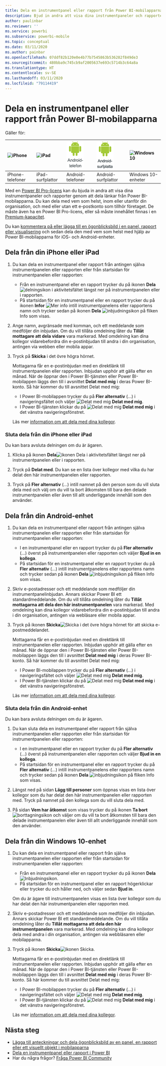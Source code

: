 ```yaml
---
title: Dela en instrumentpanel eller rapport från Power BI-mobilapparna
description: Bjud in andra att visa dina instrumentpaneler och rapporter genom att dela länkar från Power BI-mobilapparna. Läs mer.
author: paulinbar
ms.reviewer: ''
ms.service: powerbi
ms.subservice: powerbi-mobile
ms.topic: conceptual
ms.date: 03/11/2020
ms.author: painbar
ms.openlocfilehash: 07ddf82b120e0e4b77b7545863b536282f849de3
ms.sourcegitcommit: 480bba9c745cb9af2005637e693c5714b3c64a8a
ms.translationtype: HT
ms.contentlocale: sv-SE
ms.lasthandoff: 03/11/2020
ms.locfileid: "79114419"
---
```

# <a name="share-a-dashboard-or-report-from-the-power-bi-mobile-apps"></a>Dela en instrumentpanel eller rapport från Power BI-mobilapparna
Gäller för:

| ![iPhone](./media/mobile-share-dashboard-from-the-mobile-apps/iphone-logo-50-px.png) | ![iPad](./media/mobile-share-dashboard-from-the-mobile-apps/ipad-logo-50-px.png) | ![Android-telefon](./media/mobile-share-dashboard-from-the-mobile-apps/android-phone-logo-50-px.png) | ![Android-surfplatta](./media/mobile-share-dashboard-from-the-mobile-apps/android-tablet-logo-50-px.png) | ![Windows 10](./media/mobile-share-dashboard-from-the-mobile-apps/win-10-logo-50-px.png) |
|:--- |:--- |:--- |:--- |:--- |
| iPhone-telefoner |iPad-surfplattor |Android-telefoner |Android-surfplattor |Windows 10-enheter |

Med en [Power BI Pro-licens](../../service-features-license-type.md) kan du bjuda in andra att visa dina instrumentpaneler och rapporter genom att dela länkar från Power BI-mobilapparna. Du kan dela med vem som helst, inom eller utanför din organisation, och med eller utan ett e-postkonto som tillhör företaget. De måste även ha en Power BI Pro-licens, eller så måste innehållet finnas i en [Premium-kapacitet](../../service-premium-what-is.md).

Du kan [kommentera på eller lägga till en ögonblicksbild i en panel, rapport eller visualisering](mobile-annotate-and-share-a-tile-from-the-mobile-apps.md) och sedan dela den med vem som helst med hjälp av Power BI-mobilapparna för iOS- och Android-enheter. 

## <a name="share-from-your-iphone-or-ipad"></a>Dela från din iPhone eller iPad

1. Du kan dela en instrumentpanel eller rapport från antingen själva instrumentpanelen eller rapporten eller från startsidan för instrumentpanelen eller rapporten:
    *  Från en instrumentpanel eller en rapport trycker du på ikonen **Dela** ![delningsikon](././media/mobile-share-dashboard-from-the-mobile-apps/power-bi-android-invite-icon-ss.png) i aktivitetsfältet längst ner på instrumentpanelen eller i rapporten.
    *  På startsidan för en instrumentpanel eller en rapport trycker du på ikonen **Infor** ![Mer info](./media/mobile-share-dashboard-from-the-mobile-apps/power-bi-more-info-icon.png) intill instrumentpanelens eller rapportens namn och trycker sedan på ikonen **Dela** ![inbjudningsikon](./media/mobile-share-dashboard-from-the-mobile-apps/power-bi-android-invite-icon-ss.png) på fliken Info som visas.
2. Ange namn, avgränsade med komman, och ett meddelande som medföljer din inbjudan. Om du vill tillåta omdelning låter du **Tillåt mottagare att dela vidare** vara markerad. Med omdelning kan dina kollegor vidarebefordra din e-postinbjudan till andra i din organisation, antingen via webben eller mobila appar.
3. Tryck på **Skicka** i det övre högra hörnet.
   
   Mottagarna får en e-postinbjudan med en direktlänk till instrumentpanelen eller rapporten. Inbjudan upphör att gälla efter en månad. När de öppnar den i Power BI-tjänsten eller Power BI-mobilappen läggs den till i avsnittet **Delat med mig** i deras Power BI-konto. Så här kommer du till avsnittet Delat med mig:
   
   * I Power BI-mobilappen trycker du på **Fler alternativ** (...) i navigeringsfältet och väljer ![Delat med mig](./././media/mobile-share-dashboard-from-the-mobile-apps/power-bi-shared-with-me-icon.png) **Delat med mig**.
   * I Power BI-tjänsten klickar du på ![Delat med mig](./././media/mobile-share-dashboard-from-the-mobile-apps/power-bi-shared-with-me-icon.png) **Delat med mig** i det vänstra navigeringsfönstret.
   
   Läs mer [information om att dela med dina kollegor](../../service-share-dashboards.md).

### <a name="unshare-from-your-iphone-or-ipad"></a>Sluta dela från din iPhone eller iPad
Du kan bara avsluta delningen om du är ägaren.

1. Klicka på ikonen **Dela**![ikonen Dela](././media/mobile-share-dashboard-from-the-mobile-apps/power-bi-android-invite-icon-ss.png) i aktivitetsfältet längst ner på instrumentpanelen eller i rapporten.
2. Tryck på **Delat med**. Du kan se en lista över kollegor med vilka du har delat den här instrumentpanelen eller rapporten.

3. Tryck på **Fler alternativ** (...) intill namnet på den person som du vill sluta dela med och välj om du vill ta bort åtkomsten till bara den delade instrumentpanelen eller även till allt underliggande innehåll som den använder.



## <a name="share-from-your-android-device"></a>Dela från din Android-enhet
1. Du kan dela en instrumentpanel eller rapport från antingen själva instrumentpanelen eller rapporten eller från startsidan för instrumentpanelen eller rapporten:
    *  I en instrumentpanel eller en rapport trycker du på **Fler alternativ** (...) överst på instrumentpanelen eller rapporten och väljer **Bjud in en kollega**.
    *  På startsidan för en instrumentpanel eller en rapport trycker du på **Fler alternativ** (...) intill instrumentpanelens eller rapportens namn och trycker sedan på ikonen **Dela** ![inbjudningsikon](./media/mobile-share-dashboard-from-the-mobile-apps/power-bi-android-invite-icon-ss.png) på fliken Info som visas.
 
2. Skriv e-postadresser och ett meddelande som medföljer din instrumentpanelinbjudan. Annars skickar Power BI ett standardmeddelande. Om du vill tillåta omdelning låter du **Tillåt mottagarna att dela den här instrumentpanelen** vara markerad. Med omdelning kan dina kollegor vidarebefordra din e-postinbjudan till andra i din organisation, antingen via webläsare eller mobila appar.
   
3. Tryck på ikonen **Skicka**![Skicka](./media/mobile-share-dashboard-from-the-mobile-apps/power-bi-android-send-icon.png) i det övre högra hörnet för att skicka e-postmeddelandet.
   
    Mottagarna får en e-postinbjudan med en direktlänk till instrumentpanelen eller rapporten. Inbjudan upphör att gälla efter en månad. När de öppnar den i Power BI-tjänsten eller Power BI-mobilappen läggs den till i avsnittet **Delat med mig** i deras Power BI-konto. Så här kommer du till avsnittet Delat med mig:
   * I Power BI-mobilappen trycker du på **Fler alternativ** (...) i navigeringsfältet och väljer ![Delat med mig](./././media/mobile-share-dashboard-from-the-mobile-apps/power-bi-shared-with-me-icon.png) **Delat med mig**.
   * I Power BI-tjänsten klickar du på ![Delat med mig](./././media/mobile-share-dashboard-from-the-mobile-apps/power-bi-shared-with-me-icon.png) **Delat med mig** i det vänstra navigeringsfönstret.
   
   Läs mer [information om att dela med dina kollegor](../../service-share-dashboards.md).


### <a name="unshare-from-your-android-device"></a>Sluta dela från din Android-enhet
Du kan bara avsluta delningen om du är ägaren.

1. Du kan sluta dela en instrumentpanel eller rapport från själva instrumentpanelen eller rapporten eller från startsidan för instrumentpanelen eller rapporten:
    *  I en instrumentpanel eller en rapport trycker du på **Fler alternativ** (...) överst på instrumentpanelen eller rapporten och väljer **Bjud in en kollega**.
    *  På startsidan för en instrumentpanel eller en rapport trycker du på **Fler alternativ** (...) intill instrumentpanelens eller rapportens namn och trycker sedan på ikonen **Dela** ![inbjudningsikon](./media/mobile-share-dashboard-from-the-mobile-apps/power-bi-android-invite-icon-ss.png) på fliken Info som visas.

2. Längst ned på sidan **Lägg till personer** som öppnas visas en lista över kollegor som du har delat den här instrumentpanelen eller rapporten med. Tryck på namnet på den kollega som du vill sluta dela med.
3. På sidan **Vem har åtkomst** som visas trycker du på ikonen **Ta bort** ![borttagningsikon](./media/mobile-share-dashboard-from-the-mobile-apps/power-bi-android-remove-icon.png) och väljer om du vill ta bort åtkomsten till bara den delade instrumentpanelen eller även till allt underliggande innehåll som den använder.

## <a name="share-from-your-windows-10-device"></a>Dela från din Windows 10-enhet

1. Du kan dela en instrumentpanel eller rapport från själva instrumentpanelen eller rapporten eller från startsidan för instrumentpanelen eller rapporten:
    * Från en instrumentpanel eller en rapport trycker du på ikonen **Dela** ![Inbjudningsikon](./media/mobile-share-dashboard-from-the-mobile-apps/power-bi-android-invite-icon-ss.png).
    * På startsidan för en instrumentpanel eller en rapport högerklickar eller trycker du och håller ned, och väljer sedan **Bjud in**.
   
   Om du är ägare till instrumentpanelen visas en lista över kollegor som du har delat den här instrumentpanelen eller rapporten med.

2. Skriv e-postadresser och ett meddelande som medföljer din inbjudan. Annars skickar Power BI ett standardmeddelande. Om du vill tillåta omdelning låter du **Tillåt mottagarna att dela den här instrumentpanelen** vara markerad. Med omdelning kan dina kollegor dela med andra i din organisation, antingen via webbläsaren eller mobilapparna.
   
3. Tryck på ikonen **Skicka**![ikonen Skicka](./media/mobile-share-dashboard-from-the-mobile-apps/pbi_win10ph_sendicon.png).
   
    Mottagarna får en e-postinbjudan med en direktlänk till instrumentpanelen eller rapporten. Inbjudan upphör att gälla efter en månad. När de öppnar den i Power BI-tjänsten eller Power BI-mobilappen läggs den till i avsnittet **Delat med mig** i deras Power BI-konto. Så här kommer du till avsnittet Delat med mig:
   
   * I Power BI-mobilappen trycker du på **Fler alternativ** (...) i navigeringsfältet och väljer ![Delat med mig](./././media/mobile-share-dashboard-from-the-mobile-apps/power-bi-shared-with-me-icon.png) **Delat med mig**.
   * I Power BI-tjänsten klickar du på ![Delat med mig](./././media/mobile-share-dashboard-from-the-mobile-apps/power-bi-shared-with-me-icon.png) **Delat med mig** i det vänstra navigeringsfönstret.
   
   Läs mer [information om att dela med dina kollegor](../../service-share-dashboards.md).

## <a name="next-steps"></a>Nästa steg
* [Lägga till anteckningar och dela ögonblicksbild av en panel, en rapport eller ett visuellt objekt i mobilapparna](mobile-annotate-and-share-a-tile-from-the-mobile-apps.md)
* [Dela en instrumentpanel eller rapport i Power BI](../../service-share-dashboards.md)
* Har du några frågor? [Fråga Power BI Community](https://community.powerbi.com/)

